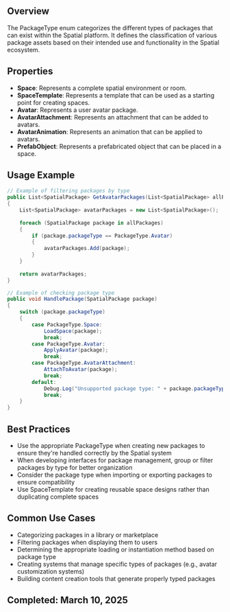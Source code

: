 ## Overview
The PackageType enum categorizes the different types of packages that can exist within the Spatial platform. It defines the classification of various package assets based on their intended use and functionality in the Spatial ecosystem.

## Properties
- **Space**: Represents a complete spatial environment or room.
- **SpaceTemplate**: Represents a template that can be used as a starting point for creating spaces.
- **Avatar**: Represents a user avatar package.
- **AvatarAttachment**: Represents an attachment that can be added to avatars.
- **AvatarAnimation**: Represents an animation that can be applied to avatars.
- **PrefabObject**: Represents a prefabricated object that can be placed in a space.

## Usage Example
```csharp
// Example of filtering packages by type
public List<SpatialPackage> GetAvatarPackages(List<SpatialPackage> allPackages)
{
    List<SpatialPackage> avatarPackages = new List<SpatialPackage>();
    
    foreach (SpatialPackage package in allPackages)
    {
        if (package.packageType == PackageType.Avatar)
        {
            avatarPackages.Add(package);
        }
    }
    
    return avatarPackages;
}

// Example of checking package type
public void HandlePackage(SpatialPackage package)
{
    switch (package.packageType)
    {
        case PackageType.Space:
            LoadSpace(package);
            break;
        case PackageType.Avatar:
            ApplyAvatar(package);
            break;
        case PackageType.AvatarAttachment:
            AttachToAvatar(package);
            break;
        default:
            Debug.Log("Unsupported package type: " + package.packageType);
            break;
    }
}
```

## Best Practices
- Use the appropriate PackageType when creating new packages to ensure they're handled correctly by the Spatial system
- When developing interfaces for package management, group or filter packages by type for better organization
- Consider the package type when importing or exporting packages to ensure compatibility
- Use SpaceTemplate for creating reusable space designs rather than duplicating complete spaces

## Common Use Cases
- Categorizing packages in a library or marketplace
- Filtering packages when displaying them to users
- Determining the appropriate loading or instantiation method based on package type
- Creating systems that manage specific types of packages (e.g., avatar customization systems)
- Building content creation tools that generate properly typed packages

## Completed: March 10, 2025
